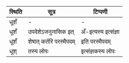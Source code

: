 | स्थिति | सूत्र | टिप्पणी |
| ----- | ------- | ------ |
| धूशँ | - | - |
| धूशँ | उपदेशेऽजनुनासिक इत् | अँ-इत्यस्य इत्संज्ञा |
| धूशँ | शेषात् कर्तरि परस्मैपदम् | इति परस्मैपदम् |
| धूश् | तस्य लोपः | इत्संज्ञकस्य लोपः |
